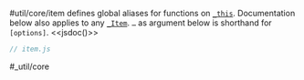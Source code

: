 #util/core/item defines global aliases for functions on [`_this`](https://mindbox.io/#MindPage/core/properties/_this). Documentation below also applies to any [`_Item`](https://mindbox.io/#MindPage/core/_Item). `…` as argument below is shorthand for `[options]`.
<<jsdoc()>>

```js_removed:item.js
// item.js
```

#_util/core